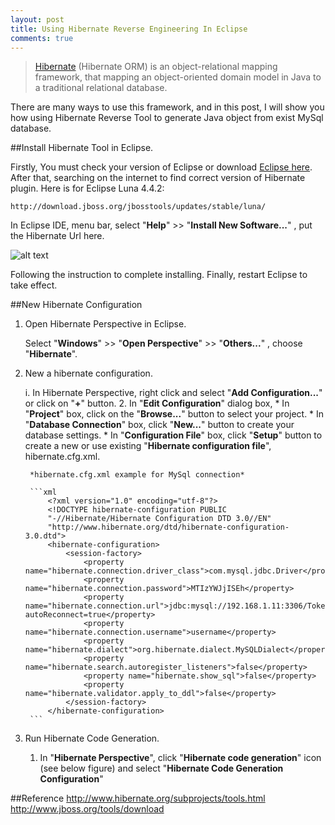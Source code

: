 ```yaml
---
layout: post
title: Using Hibernate Reverse Engineering In Eclipse
comments: true
---
```


>[Hibernate](http://hibernate.org) (Hibernate ORM) is an object-relational mapping framework, that mapping an object-oriented domain model in Java to a traditional relational database.

There are many ways to use this framework, and in this post, I will show you how using Hibernate Reverse Tool to generate Java object from exist MySql database.   

##Install Hibernate Tool in Eclipse.

Firstly, You must check your version of Eclipse or download [Eclipse here](https://www.eclipse.org/downloads).
After that, searching on the internet to find correct version of Hibernate plugin. Here is for Eclipse Luna 4.4.2: 

```
http://download.jboss.org/jbosstools/updates/stable/luna/
```

In Eclipse IDE, menu bar, select "__Help__" >> "__Install New Software...__" , put the Hibernate Url here.

![alt text](https://cloud.githubusercontent.com/assets/1092116/8832483/8bf21374-30d3-11e5-8a41-26d2467066fd.PNG "Logo Title Text 1")

Following the instruction to complete installing.
Finally, restart Eclipse to take effect.

##New Hibernate Configuration

1. Open Hibernate Perspective in Eclipse.
 
	Select "__Windows__" >> "__Open Perspective__" >> "__Others...__" , choose "__Hibernate__".

2. New a hibernate configuration.

	i. In Hibernate Perspective, right click and select "__Add Configuration...__" or click on "__+__" button.
	2. In "__Edit Configuration__" dialog box,
		* In "__Project__" box, click on the "__Browse...__" button to select your project.
		* In "__Database Connection__" box, click "__New...__" button to create your database settings.
		* In "__Configuration File__" box, click "__Setup__" button to create a new or use existing "__Hibernate configuration file__", hibernate.cfg.xml.
	
		*hibernate.cfg.xml example for MySql connection*
		
		```xml
			<?xml version="1.0" encoding="utf-8"?>
			<!DOCTYPE hibernate-configuration PUBLIC
			"-//Hibernate/Hibernate Configuration DTD 3.0//EN"
			"http://www.hibernate.org/dtd/hibernate-configuration-3.0.dtd">
			<hibernate-configuration>
				<session-factory>
					<property name="hibernate.connection.driver_class">com.mysql.jdbc.Driver</property>
					<property name="hibernate.connection.password">MTIzYWJjISEh</property>
					<property name="hibernate.connection.url">jdbc:mysql://192.168.1.11:3306/Token_DB_FPT?autoReconnect=true</property>
					<property name="hibernate.connection.username">username</property>
					<property name="hibernate.dialect">org.hibernate.dialect.MySQLDialect</property>
					<property name="hibernate.search.autoregister_listeners">false</property>
					<property name="hibernate.show_sql">false</property>
					<property name="hibernate.validator.apply_to_ddl">false</property>
				</session-factory>
			</hibernate-configuration>
		```
		
3. Run Hibernate Code Generation.
	1. In "__Hibernate Perspective__", click "__Hibernate code generation__" icon (see below figure) and select "__Hibernate Code Generation Configuration__"
	












##Reference
<http://www.hibernate.org/subprojects/tools.html>
<http://www.jboss.org/tools/download>